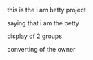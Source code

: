 this is the i am betty project

saying that i am the betty

display of 2 groups

converting of the owner
